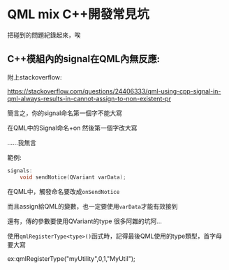# QML mix C++開發常見坑

把碰到的問題紀錄起來，唉


## C++模組內的signal在QML內無反應:

附上stackoverflow:

https://stackoverflow.com/questions/24406333/qml-using-cpp-signal-in-qml-always-results-in-cannot-assign-to-non-existent-pr


簡言之，你的signal命名第一個字不能大寫

在QML中的Signal命名+on 然後第一個字改大寫

......我無言

範例:

```cpp
signals:
    void sendNotice(QVariant varData);
```
在QML中，觸發命名要改成`onSendNotice` 

而且assign給QML的變數，也一定要使用`varData`才能有效接到

還有，傳的參數要使用QVariant的type 很多阿雜的坑阿...

使用`qmlRegisterType<type>()`函式時，記得最後QML使用的type類型，首字母要大寫

ex:qmlRegisterType<Utility>("myUtility",0,1,"MyUtil");
    



